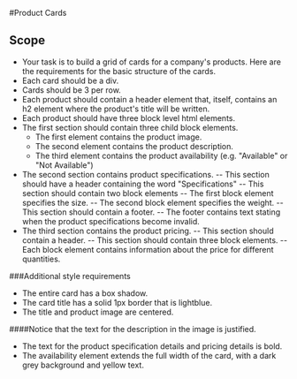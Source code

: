 #Product Cards

## Scope
- Your task is to build a grid of cards for a company's products. Here are the requirements for the basic structure of the cards.
- Each card should be a div.
- Cards should be 3 per row.
- Each product should contain a header element that, itself, contains an h2 element where the product's title will be written.
- Each product should have three block level html elements.
- The first section should contain three child block elements.
  * The first element contains the product image.
  * The second element contains the product description.
  * The third element contains the product availability (e.g. "Available" or "Not Available")
- The second section contains product specifications.
  -- This section should have a header containing the word "Specifications"
  -- This section should contain two block elements
  -- The first block element specifies the size.
  -- The second block element specifies the weight.
  -- This section should contain a footer.
  -- The footer contains text stating when the product specifications become invalid.
- The third section contains the product pricing.
  -- This section should contain a header.
  -- This section should contain three block elements.
  -- Each block element contains information about the price for different quantities.

###Additional style requirements
- The entire card has a box shadow.
- The card title has a solid 1px border that is lightblue.
- The title and product image are centered.

####Notice that the text for the description in the image is justified.
- The text for the product specification details and pricing details is bold.
- The availability element extends the full width of the card, with a dark grey background and yellow text.
